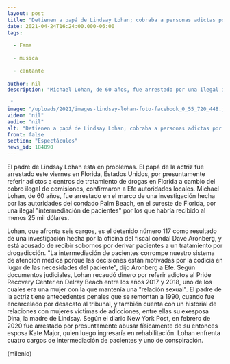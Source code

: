 ```yaml
---
layout: post
title: "Detienen a papá de Lindsay Lohan; cobraba a personas adictas por ingresar a rehabilitación"
date: 2021-04-24T16:24:00.000-06:00
tags:
  
  - Fama
  
  - musica
  
  - cantante
  
author: nil
description: "Michael Lohan, de 60 años, fue arrestado por una ilegal intermediación de pacientes por los que habría recibido al menos 25 mil dólares.   "
image: "/uploads/2021/images-lindsay-lohan-foto-facebook_0_55_720_448.jpg"
video: "nil"
audio: "nil"
alt: "Detienen a papá de Lindsay Lohan; cobraba a personas adictas por ingresar a rehabilitación"
front: false
section: "Espectáculos"
news_id: 184090
---
```


El padre de Lindsay Lohan está en problemas. El papá de la actriz fue arrestado este viernes en Florida, Estados Unidos, por presuntamente referir adictos a centros de tratamiento de drogas en Florida a cambio del cobro ilegal de comisiones, confirmaron a Efe autoridades locales. Michael Lohan, de 60 años, fue arrestado en el marco de una investigación hecha por las autoridades del condado Palm Beach, en el sureste de Florida, por una ilegal "intermediación de pacientes" por los que habría recibido al menos 25 mil dólares. 

Lohan, que afronta seis cargos, es el detenido número 117 como resultado de una investigación hecha por la oficina del fiscal condal Dave Aronberg, y está acusado de recibir sobornos por derivar pacientes a un tratamiento por drogadicción. "La intermediación de pacientes corrompe nuestro sistema de atención médica porque las decisiones están motivadas por la codicia en lugar de las necesidades del paciente", dijo Aronberg a Efe. Según documentos judiciales, Lohan recaudó dinero por referir adictos al Pride Recovery Center en Delray Beach entre los años 2017 y 2018, uno de los cuales era una mujer con la que mantenía una "relación sexual". El padre de la actriz tiene antecedentes penales que se remontan a 1990, cuando fue encarcelado por desacato al tribunal, y también cuenta con un historial de relaciones con mujeres víctimas de adicciones, entre ellas su exesposa Dina, la madre de Lindsay. 
Según el diario New York Post, en febrero de 2020 fue arrestado por presuntamente abusar físicamente de su entonces esposa Kate Major, quien luego ingresaría en rehabilitación. Lohan enfrenta cuatro cargos de intermediación de pacientes y uno de conspiración. 

(milenio)